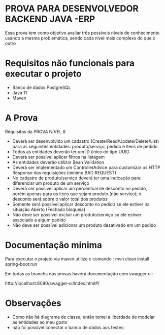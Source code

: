 # PROVA PARA DESENVOLVEDOR BACKEND JAVA -ERP

Essa prova tem como objetivo  avaliar três  possíveis níveis de conhecimento usando  a  mesma problemática, sendo cada nível mais complexo do que o outro
# Requisitos não funcionais para executar o projeto

 - Banco de dados PostgreSQL
 - Java 11
 - Maven

# A Prova

Requisitos da PROVA NÍVEL II:

- Deverá ser desenvolvido um cadastro (Create/Read/Update/Delete/List) para as seguintes entidades: produto/serviço, pedido e itens de pedido
- Todos as entidades deverão ter um ID único do tipo UUID
- Deverá ser possível aplicar filtros na listagem
- As entidades deverão utilizar Bean Validation
- Deverá ser implementado um ControllerAdvice para customizar os HTTP Response das requisições (mínimo BAD REQUEST)
- No cadastro de produto/serviço deverá ter uma indicação para diferenciar um produto de um serviço
- Deverá ser possível aplicar um percentual de desconto no pedido, porém apenas para os itens que sejam produto (não serviço); o desconto será sobre o valor total dos produtos
- Somente será possível aplicar desconto no pedido se ele estiver na situação Aberto (Fechado bloqueia)
- Não deve ser possível excluir um produto/serviço se ele estiver associado a algum pedido
- Não deve ser possível adicionar um produto desativado em um pedido

# Documentação minima

Para executar o projeto via maven utilize o comando : mvn clean install spring-boot:run

Em todas as branchs das provas haverá documentação com swagger ui:

http://localhost:8080/swagger-ui/index.html#/
# Observações
- Como não há diagrama de classe, então tomei a liberdade de modelar as entidades ao meu gosto 
- não foi possível conectar o banco de dados aos testes;

